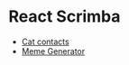 # React Scrimba

- [Cat contacts](https://cat-contacts-by-s4ch1.netlify.app/)
- [Meme Generator]() 
